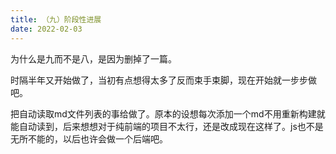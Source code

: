 ```yaml
---
title: （九）阶段性进展
date: 2022-02-03
---
```


为什么是九而不是八，是因为删掉了一篇。

时隔半年又开始做了，当初有点想得太多了反而束手束脚，现在开始就一步步做吧。

把自动读取md文件列表的事给做了。原本的设想每次添加一个md不用重新构建就能自动读到，后来想想对于纯前端的项目不太行，还是改成现在这样了。js也不是无所不能的，以后也许会做一个后端吧。
